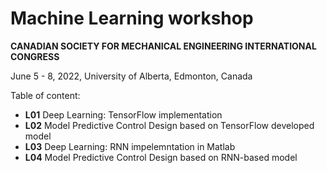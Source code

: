 # Machine Learning workshop

**CANADIAN SOCIETY FOR MECHANICAL ENGINEERING INTERNATIONAL CONGRESS** 

June 5 - 8, 2022, University of Alberta, Edmonton, Canada

Table of content:

- **L01** Deep Learning: TensorFlow implementation
- **L02** Model Predictive Control Design based on TensorFlow developed model
- **L03** Deep Learning: RNN impelemntation in Matlab
- **L04** Model Predictive Control Design based on RNN-based model

